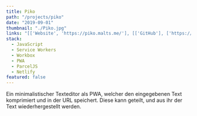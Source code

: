 ```yaml
---
title: Piko
path: "/projects/piko"
date: "2019-09-01"
thumbnail: "./Piko.jpg"
links: "[['Website', 'https://piko.malts.me/'], [['GitHub'], ['https://github.com/SkyGuardian42/Piko']]]"
stack:
  - JavaScript
  - Service Workers
  - Workbox
  - PWA
  - ParcelJS
  - Netlify
featured: false
---
```


Ein minimalistischer Texteditor als PWA, welcher den eingegebenen Text komprimiert und in der URL speichert. Diese kann geteilt, und aus ihr der Text wiederhergestellt werden.
